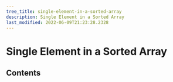 ```yaml
---
tree_title: single-element-in-a-sorted-array
description: Single Element in a Sorted Array
last_modified: 2022-06-09T21:23:28.2328
---
```


# Single Element in a Sorted Array

## Contents
